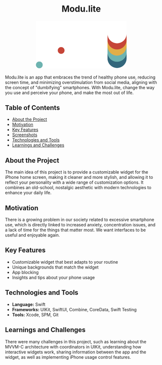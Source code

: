 <h1 align="center">Modu.lite</h1>
<h3 align="center">
   <a href="https://github.com/gustavo-munhoz/Modu.lite"><img src="/Logo1.png" alt="OctoCoin Logo" width="300"></a>
</h3>
</p>

Modu.lite is an app that embraces the trend of healthy phone use, reducing screen time, and minimizing overstimulation from social media, aligning with the concept of "dumbifying" smartphones. With Modu.lite, change the way you use and perceive your phone, and make the most out of life.

## Table of Contents

- [About the Project](#about-the-project)
- [Motivation](#motivation)
- [Key Features](#key-features)
- [Screenshots](#screenshots)
- [Technologies and Tools](#technologies-and-tools)
- [Learnings and Challenges](#learnings-and-challenges)

## About the Project

The main idea of this project is to provide a customizable widget for the iPhone home screen, making it cleaner and more stylish, and allowing it to reflect your personality with a wide range of customization options. It combines an old-school, nostalgic aesthetic with modern technologies to enhance your daily life.

## Motivation
There is a growing problem in our society related to excessive smartphone use, which is directly linked to increased anxiety, concentration issues, and a lack of time for the things that matter most. We want interfaces to be useful and enjoyable again.

## Key Features
- Customizable widget that best adapts to your routine
- Unique backgrounds that match the widget
- App blocking
- Insights and tips about your phone usage


## Technologies and Tools
- **Language:** Swift
- **Frameworks:** UIKit, SwiftUI, Combine, CoreData, Swift Testing
- **Tools:** Xcode, SPM, Git

## Learnings and Challenges

There were many challenges in this project, such as learning about the MVVM-C architecture with coordinators in UIKit, understanding how interactive widgets work, sharing information between the app and the widget, as well as implementing iPhone usage control features.
